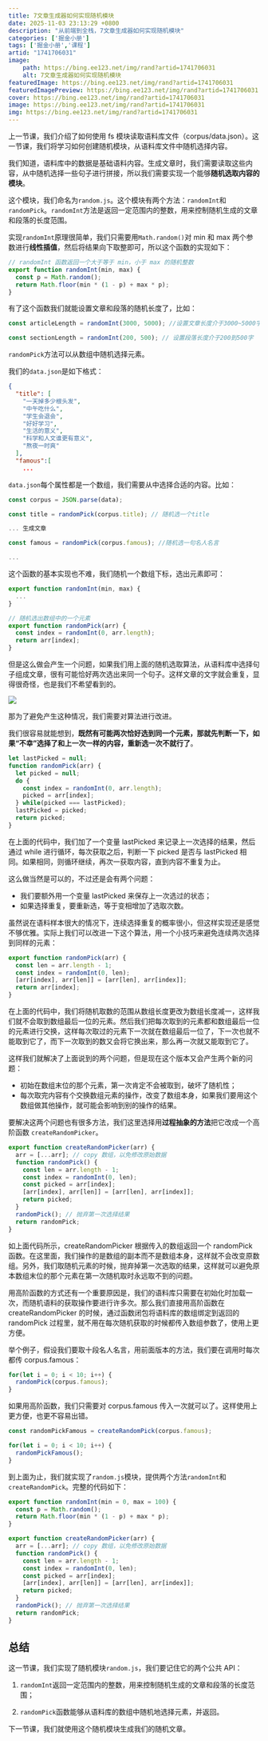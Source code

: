 ```yaml
---
title: 7文章生成器如何实现随机模块
date: 2025-11-03 23:13:29 +0800
description: "从前端到全栈，7文章生成器如何实现随机模块"
categories: ['掘金小册']
tags: ['掘金小册','课程']
artid: "1741706031"
image:
    path: https://bing.ee123.net/img/rand?artid=1741706031
    alt: 7文章生成器如何实现随机模块
featuredImage: https://bing.ee123.net/img/rand?artid=1741706031
featuredImagePreview: https://bing.ee123.net/img/rand?artid=1741706031
cover: https://bing.ee123.net/img/rand?artid=1741706031
image: https://bing.ee123.net/img/rand?artid=1741706031
img: https://bing.ee123.net/img/rand?artid=1741706031
---
```


上一节课，我们介绍了如何使用 fs 模块读取语料库文件（corpus/data.json）。这一节课，我们将学习如何创建随机模块，从语料库文件中随机选择内容。

我们知道，语料库中的数据是基础语料内容。生成文章时，我们需要读取这些内容，从中随机选择一些句子进行拼接，所以我们需要实现一个能够**随机选取内容的模块**。

这个模块，我们命名为`random.js`。这个模块有两个方法：`randomInt`和`randomPick`。`randomInt`方法是返回一定范围内的整数，用来控制随机生成的文章和段落的长度范围。

实现`randomInt`原理很简单，我们只需要用`Math.random()`对 min 和 max 两个参数进行**线性插值**，然后将结果向下取整即可，所以这个函数的实现如下：

```js
// randomInt 函数返回一个大于等于 min，小于 max 的随机整数
export function randomInt(min, max) {
  const p = Math.random();
  return Math.floor(min * (1 - p) + max * p);
}
```

有了这个函数我们就能设置文章和段落的随机长度了，比如：

```js
const articleLength = randomInt(3000, 5000); //设置文章长度介于3000~5000字

const sectionLength = randomInt(200, 500); // 设置段落长度介于200到500字
```

<!-- 除了这个函数外，我们还要实现一个从数组中随机选择元素的函数，叫做`randomPick`。 -->
`randomPick`方法可以从数组中随机选择元素。

我们的`data.json`是如下格式：

```json
{
  "title": [
    "一天掉多少根头发",
    "中午吃什么",
    "学生会退会",
    "好好学习",
    "生活的意义",
    "科学和人文谁更有意义",
    "熬夜一时爽"
  ],
  "famous":[
    ...
```

`data.json`每个属性都是一个数组，我们需要从中选择合适的内容。比如：

```js
const corpus = JSON.parse(data);

const title = randomPick(corpus.title); // 随机选一个title

... 生成文章

const famous = randomPick(corpus.famous); //随机选一句名人名言

...
```

这个函数的基本实现也不难，我们随机一个数组下标，选出元素即可：

```js
export function randomInt(min, max) {
  ...
}

// 随机选出数组中的一个元素
export function randomPick(arr) {
  const index = randomInt(0, arr.length);
  return arr[index];
}
```

但是这么做会产生一个问题，如果我们用上面的随机选取算法，从语料库中选择句子组成文章，很有可能恰好两次选出来同一个句子。这样文章的文字就会重复，显得很奇怪，也是我们不希望看到的。

![](https://p2.ssl.qhimg.com/t01e7119b6f4b0bb58b.jpg)

那为了避免产生这种情况，我们需要对算法进行改进。

我们很容易就能想到，**既然有可能两次恰好选到同一个元素，那就先判断一下，如果“不幸”选择了和上一次一样的内容，重新选一次不就行了**。

```js
let lastPicked = null;
function randomPick(arr) {
  let picked = null;
  do {
    const index = randomInt(0, arr.length);
    picked = arr[index];
  } while(picked === lastPicked);
  lastPicked = picked;
  return picked;
}
```

在上面的代码中，我们加了一个变量 lastPicked 来记录上一次选择的结果，然后通过 while 进行循环，每次获取之后，判断一下 picked 是否与 lastPicked 相同。如果相同，则循环继续，再次一获取内容，直到内容不重复为止。

这么做当然是可以的，不过还是会有两个问题：

- 我们要额外用一个变量 lastPicked 来保存上一次选过的状态；
- 如果选择重复，要重新选，等于变相增加了选取次数。

虽然说在语料样本很大的情况下，连续选择重复的概率很小，但这样实现还是感觉不够优雅。实际上我们可以改进一下这个算法，用一个小技巧来避免连续两次选择到同样的元素：

```js
export function randomPick(arr) {
  const len = arr.length - 1;
  const index = randomInt(0, len);
  [arr[index], arr[len]] = [arr[len], arr[index]];
  return arr[index];
}
```

在上面的代码中，我们将随机取数的范围从数组长度更改为数组长度减一，这样我们就不会取到数组最后一位的元素。然后我们把每次取到的元素都和数组最后一位的元素进行交换，这样每次取过的元素下一次就在数组最后一位了，下一次也就不能取到它了，而下一次取到的数又会将它换出来，那么再一次就又能取到它了。

这样我们就解决了上面说到的两个问题，但是现在这个版本又会产生两个新的问题：

- 初始在数组末位的那个元素，第一次肯定不会被取到，破坏了随机性；
- 每次取完内容有个交换数组元素的操作，改变了数组本身，如果我们要用这个数组做其他操作，就可能会影响到别的操作的结果。

要解决这两个问题也有很多方法，我们这里选择用**过程抽象的方法**把它改成一个高阶函数 `createRandomPicker`。

```js
export function createRandomPicker(arr) {
  arr = [...arr]; // copy 数组，以免修改原始数据
  function randomPick() {
    const len = arr.length - 1;
    const index = randomInt(0, len);
    const picked = arr[index];
    [arr[index], arr[len]] = [arr[len], arr[index]];
    return picked;
  }
  randomPick(); // 抛弃第一次选择结果
  return randomPick;
}
```

如上面代码所示，createRandomPicker 根据传入的数组返回一个 randomPick 函数。在这里面，我们操作的是数组的副本而不是数组本身，这样就不会改变原数组。另外，我们取随机元素的时候，抛弃掉第一次选取的结果，这样就可以避免原本数组末位的那个元素在第一次随机取时永远取不到的问题。

用高阶函数的方式还有一个重要原因是，我们的语料库只需要在初始化时加载一次，而随机语料的获取操作要进行许多次。那么我们直接用高阶函数在 createRandomPicker 的时候，通过函数闭包将语料库的数组绑定到返回的 randomPick 过程里，就不用在每次随机获取的时候都传入数组参数了，使用上更方便。

举个例子，假设我们要取十段名人名言，用前面版本的方法，我们要在调用时每次都传 corpus.famous：

```js
for(let i = 0; i < 10; i++) {
  randomPick(corpus.famous);
}
```

如果用高阶函数，我们只需要对 corpus.famous 传入一次就可以了。这样使用上更方便，也更不容易出错。

```js
const randomPickFamous = createRandomPick(corpus.famous);

for(let i = 0; i < 10; i++) {
  randomPickFamous();
}
```

到上面为止，我们就实现了`random.js`模块，提供两个方法`randomInt`和`createRandomPick`。完整的代码如下：

```js
export function randomInt(min = 0, max = 100) {
  const p = Math.random();
  return Math.floor(min * (1 - p) + max * p);
}

export function createRandomPicker(arr) {
  arr = [...arr]; // copy 数组，以免修改原始数据
  function randomPick() {
    const len = arr.length - 1;
    const index = randomInt(0, len);
    const picked = arr[index];
    [arr[index], arr[len]] = [arr[len], arr[index]];
    return picked;
  }
  randomPick(); // 抛弃第一次选择结果
  return randomPick;
}
```

## 总结

这一节课，我们实现了随机模块`random.js`，我们要记住它的两个公共 API：

1. `randomInt`返回一定范围内的整数，用来控制随机生成的文章和段落的长度范围；

2. `randomPick`函数能够从语料库的数组中随机地选择元素，并返回。

下一节课，我们就使用这个随机模块生成我们的随机文章。
